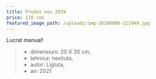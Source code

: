 ```yaml
---
title: Produs nou 2019
price: 110 ron
featured_image_path: /uploads/img-20180908-211949.jpg
---
```


Lucrat manual\!

> * dimensiuni: 20 X 30 cm,
> * tehnica: nestiuta,
> * autor: Ligiuta,
> * an: 2021